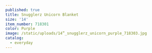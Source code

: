 ```yaml
---
published: true
title: Snugglerz Unicorn Blanket
size: '14'
item_number: 718301
color: Purple
image: /static/uploads/14”_snugglerz_unicorn_purple_718303.jpg
catalog:
  - everyday
---
```


